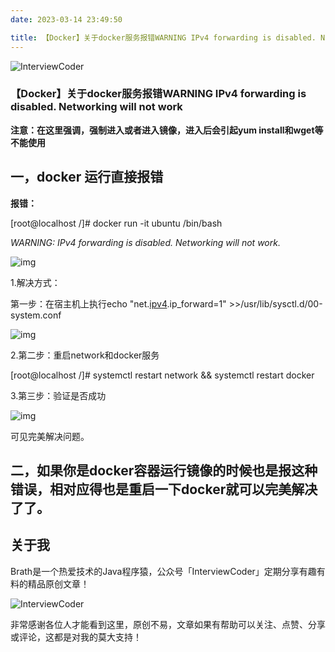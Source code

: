 ```yaml
---
date: 2023-03-14 23:49:50

title: 【Docker】关于docker服务报错WARNING IPv4 forwarding is disabled. Networking will not work
---
```


![InterviewCoder](https://brath4.oss-cn-shenzhen.aliyuncs.com/picgo/%E6%89%AB%E7%A0%81_%E6%90%9C%E7%B4%A2%E8%81%94%E5%90%88%E4%BC%A0%E6%92%AD%E6%A0%B7%E5%BC%8F-%E6%A0%87%E5%87%86%E8%89%B2%E7%89%88.png)



### 【Docker】关于docker服务报错WARNING IPv4 forwarding is disabled. Networking will not work



**注意：在这里强调，强制进入或者进入镜像，进入后会引起yum install和wget等不能使用**

## **一，docker 运行直接报错**

**报错：**

[root@localhost /]# docker run -it ubuntu /bin/bash

*WARNING: IPv4 forwarding is disabled. Networking will not work.*

![img](https://brath.oss-cn-shanghai.aliyuncs.com/pigo/05472c924858164c6df96734a709fd3b.png)

1.解决方式：

第一步：在宿主机上执行echo "net.[ipv4](https://so.csdn.net/so/search?q=ipv4&spm=1001.2101.3001.7020).ip_forward=1" >>/usr/lib/sysctl.d/00-system.conf

![img](https://brath.oss-cn-shanghai.aliyuncs.com/pigo/56fe262e97ffdd8fb3992692af566dd2.png)

2.第二步：重启network和docker服务

[root@localhost /]# systemctl restart network && systemctl restart docker

3.第三步：验证是否成功

![img](https://brath.oss-cn-shanghai.aliyuncs.com/pigo/fe9d3a924773707b13542350b4f77b2e.png)

可见完美解决问题。

## 二，如果你是docker容器运行镜像的时候也是报这种错误，相对应得也是重启一下docker就可以完美解决了了。
## 关于我

Brath是一个热爱技术的Java程序猿，公众号「InterviewCoder」定期分享有趣有料的精品原创文章！

![InterviewCoder](https://brath4.oss-cn-shenzhen.aliyuncs.com/picgo/%E4%BA%8C%E7%BB%B4%E7%A0%81plus.png)

非常感谢各位人才能看到这里，原创不易，文章如果有帮助可以关注、点赞、分享或评论，这都是对我的莫大支持！
